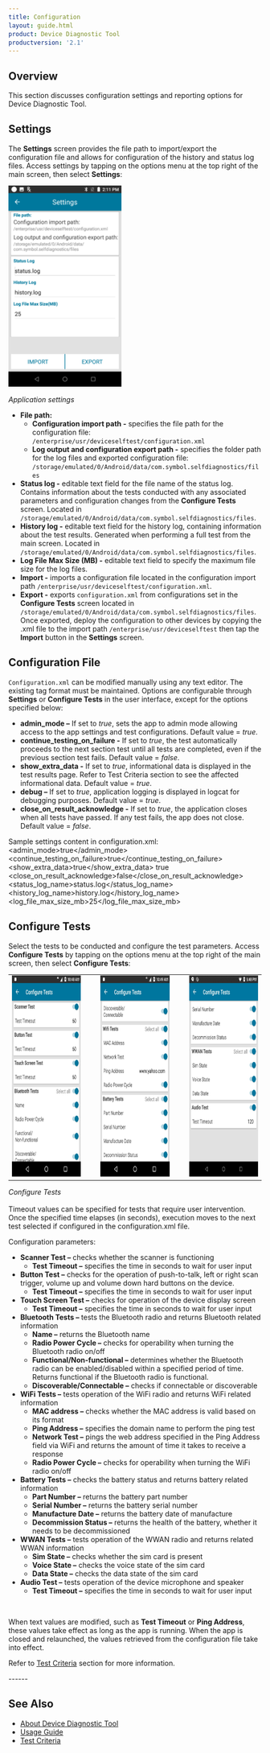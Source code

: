 ```yaml
---
title: Configuration
layout: guide.html
product: Device Diagnostic Tool
productversion: '2.1'
---
```


## Overview
This section discusses configuration settings and reporting options for Device Diagnostic Tool.

## Settings 
The **Settings** screen provides the file path to import/export the configuration file and allows for configuration of the history and status log files. Access settings by tapping on the options menu at the top right of the main screen, then select **Settings**:

<img style="height:400px" src="settings.png"/>

_Application settings_
<br />

* **File path:**
     * **Configuration import path -** specifies the file path for the configuration file: `/enterprise/usr/deviceselftest/configuration.xml`
     * **Log output and configuration export path -** specifies the folder path for the log files and exported configuration file: `/storage/emulated/0/Android/data/com.symbol.selfdiagnostics/files`
* **Status log -** editable text field for the file name of the status log. Contains information about the tests conducted with any associated parameters and configuration changes from the **Configure Tests** screen. Located in `/storage/emulated/0/Android/data/com.symbol.selfdiagnostics/files`.  
* **History log -** editable text field for the history log, containing information about the test results. Generated when performing a full test from the main screen. Located in `/storage/emulated/0/Android/data/com.symbol.selfdiagnostics/files`.
* **Log File Max Size (MB) -** editable text field to specify the maximum file size for the log files.
* **Import -** imports a configuration file located in the configuration import path `/enterprise/usr/deviceselftest/configuration.xml`.
* **Export -** exports `configuration.xml` from configurations set in the **Configure Tests** screen located in `/storage/emulated/0/Android/data/com.symbol.selfdiagnostics/files`. Once exported, deploy the configuration to other devices by copying the .xml file to the import path `/enterprise/usr/deviceselftest` then tap the **Import** button in the **Settings** screen.


## Configuration File
`Configuration.xml` can be modified manually using any text editor. The existing tag format must be maintained. Options are configurable through **Settings** or **Configure Tests** in the user interface, except for the options specified below:
* **admin_mode –** If set to _true_, sets the app to admin mode allowing access to the app settings and test configurations. Default value = _true_.
* **continue_testing_on_failure -** If set to _true_, the test automatically proceeds to the next section test until all tests are completed, even if the previous section test fails. Default value = _false_.
* **show_extra_data -** If set to _true_, informational data is displayed in the test results page. Refer to Test Criteria section to see the affected informational data. Default value = _true_.
* **debug –** If set to _true_, application logging is displayed in logcat for debugging purposes.  Default value = _true_.
* **close_on_result_acknowledge -** If set to _true_, the application closes when all tests have passed. If any test fails, the app does not close. Default value = _false_.

Sample settings content in configuration.xml:
  <settings>
    <admin_mode>true</admin_mode>
    <continue_testing_on_failure>true</continue_testing_on_failure>
    <show_extra_data>true</show_extra_data>
    <debug>true</debug>
    <close_on_result_acknowledge>false</close_on_result_acknowledge>
    <status_log_name>status.log</status_log_name>
    <history_log_name>history.log</history_log_name>
    <log_file_max_size_mb>25</log_file_max_size_mb>
  </settings>

## Configure Tests
Select the tests to be conducted and configure the test parameters. Access **Configure Tests** by tapping on the options menu at the top right of the main screen, then select **Configure Tests**:

<table>
 <tr>
     <td><img style="height:400px" src="configure-1.jpg"/></td>
     <td>&nbsp;&nbsp;&nbsp;</td>
     <td><img style="height:400px" src="configure-2.jpg"/></td>
     <td>&nbsp;&nbsp;&nbsp;</td>
     <td><img style="height:400px" src="configure-3.jpg"/></td>
 </tr>
</table>

_Configure Tests_
<br />
<br />
Timeout values can be specified for tests that require user intervention.  Once the specified time elapses (in seconds), execution moves to the next test selected if configured in the configuration.xml file.

Configuration parameters:
* **Scanner Test –** checks whether the scanner is functioning
     * **Test Timeout –** specifies the time in seconds to wait for user input
* **Button Test –** checks for the operation of push-to-talk, left or right scan trigger, volume up and volume down hard buttons on the device.
     * **Test Timeout –** specifies the time in seconds to wait for user input
* **Touch Screen Test –** checks for operation of the device display screen
     * **Test Timeout –** specifies the time in seconds to wait for user input
* **Bluetooth Tests –** tests the Bluetooth radio and returns Bluetooth related information
     * **Name –** returns the Bluetooth name
     * **Radio Power Cycle –** checks for operability when turning the Bluetooth radio on/off
     * **Functional/Non-functional –** determines whether the Bluetooth radio can be enabled/disabled within a specified period of time.  Returns functional if the Bluetooth radio is functional. 
     * **Discoverable/Connectable –** checks if connectable or discoverable
* **WiFi Tests –** tests operation of the WiFi radio and returns WiFi related information
     * **MAC address –** checks whether the MAC address is valid based on its format
     * **Ping Address –** specifies the domain name to perform the ping test
     * **Network Test –** pings the web address specified in the Ping Address field via WiFi and returns the amount of time it takes to receive a response
     * **Radio Power Cycle –** checks for operability when turning the WiFi radio on/off
* **Battery Tests –** checks the battery status and returns battery related information 
     * **Part Number –** returns the battery part number
     * **Serial Number –** returns the battery serial number
     * **Manufacture Date –** returns the battery date of manufacture
     * **Decommission Status –** returns the health of the battery, whether it needs to be decommissioned
* **WWAN Tests –** tests operation of the WWAN radio and returns related WWAN information
     * **Sim State –** checks whether the sim card is present
     * **Voice State –** checks the voice state of the sim card
     * **Data State –** checks the data state of the sim card
* **Audio Test –** tests operation of the device microphone and speaker
     * **Test Timeout –** specifies the time in seconds to wait for user input
<br>
<p>When text values are modified, such as <b>Test Timeout</b> or <b>Ping Address</b>, these values take effect as long as the app is running. When the app is closed and relaunched, the values retrieved from the configuration file take into effect.</p>

<p>Refer to <a href="../criteria">Test Criteria</a> section for more information.</p>
<!-- -->
------

## See Also

* [About Device Diagnostic Tool](../about)
* [Usage Guide](../usage)
* [Test Criteria](../criteria)


